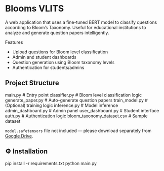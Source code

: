 # Blooms VLITS

A web application that uses a fine-tuned BERT model to classify questions according to Bloom’s Taxonomy. Useful for educational institutions to analyze and generate question papers intelligently.

 Features
- Upload questions for Bloom level classification
- Admin and student dashboards
- Question generation using Bloom taxonomy levels
- Authentication for students/admins

## Project Structure

main.py # Entry point
classifier.py # Bloom level classification logic
generate_paper.py # Auto-generate question papers
train_model.py # (Optional) training logic
inference.py # Model inference
admin_dashboard.py # Admin panel
user_dashboard.py # Student interface
auth.py # Authentication logic
bloom_taxonomy_dataset.csv # Sample dataset


 `model.safetensors` file not included — please download separately from [Google Drive](https://drive.google.com/drive/folders/1-gOBLCihfu37dRkehKQCXRUwhLKZRuyH?usp=sharing).


## ⚙ Installation
pip install -r requirements.txt
python main.py




